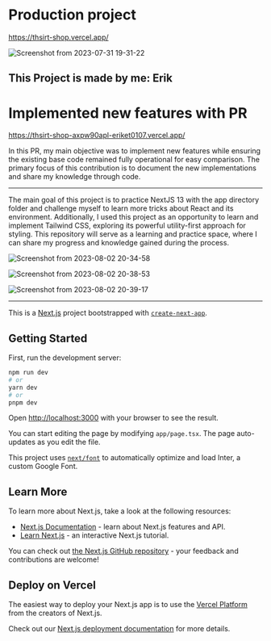 # Production project 
https://thsirt-shop.vercel.app/

![Screenshot from 2023-07-31 19-31-22](https://github.com/eriket0107/thsirt-shop/assets/91575045/009a3a7c-1ade-4d69-a61d-5a3b09f1ee95)

## This Project is made by me: Erik 

# Implemented new features with PR
https://thsirt-shop-axpw90apl-eriket0107.vercel.app/

<p>
  In this PR, my main objective was to implement new features while ensuring the existing base code remained fully operational for easy comparison. The primary focus of this contribution is to document the new implementations and share my knowledge through code.
</p>



<hr>
<p>
  The main goal of this project is to practice NextJS 13 with the app directory folder and challenge myself to learn more tricks about React and its environment. Additionally, I used this project as an opportunity to learn and implement Tailwind CSS, exploring its powerful utility-first approach for styling. This repository will serve as a learning and practice space, where I can share my progress and knowledge gained during the process. 
</p>

![Screenshot from 2023-08-02 20-34-58](https://github.com/eriket0107/thsirt-shop/assets/91575045/920c680d-7a9e-44c1-b7bf-0549200d70c2)

![Screenshot from 2023-08-02 20-38-53](https://github.com/eriket0107/thsirt-shop/assets/91575045/c74d39a4-6916-401b-98c9-d23ff5d33adf)

![Screenshot from 2023-08-02 20-39-17](https://github.com/eriket0107/thsirt-shop/assets/91575045/d7e9118a-4eee-4106-a777-11a705a1fa45)

<hr/>

This is a [Next.js](https://nextjs.org/) project bootstrapped with [`create-next-app`](https://github.com/vercel/next.js/tree/canary/packages/create-next-app).

## Getting Started

First, run the development server:

```bash
npm run dev
# or
yarn dev
# or
pnpm dev
```

Open [http://localhost:3000](http://localhost:3000) with your browser to see the result.

You can start editing the page by modifying `app/page.tsx`. The page auto-updates as you edit the file.

This project uses [`next/font`](https://nextjs.org/docs/basic-features/font-optimization) to automatically optimize and load Inter, a custom Google Font.

## Learn More

To learn more about Next.js, take a look at the following resources:

- [Next.js Documentation](https://nextjs.org/docs) - learn about Next.js features and API.
- [Learn Next.js](https://nextjs.org/learn) - an interactive Next.js tutorial.

You can check out [the Next.js GitHub repository](https://github.com/vercel/next.js/) - your feedback and contributions are welcome!

## Deploy on Vercel

The easiest way to deploy your Next.js app is to use the [Vercel Platform](https://vercel.com/new?utm_medium=default-template&filter=next.js&utm_source=create-next-app&utm_campaign=create-next-app-readme) from the creators of Next.js.

Check out our [Next.js deployment documentation](https://nextjs.org/docs/deployment) for more details.
